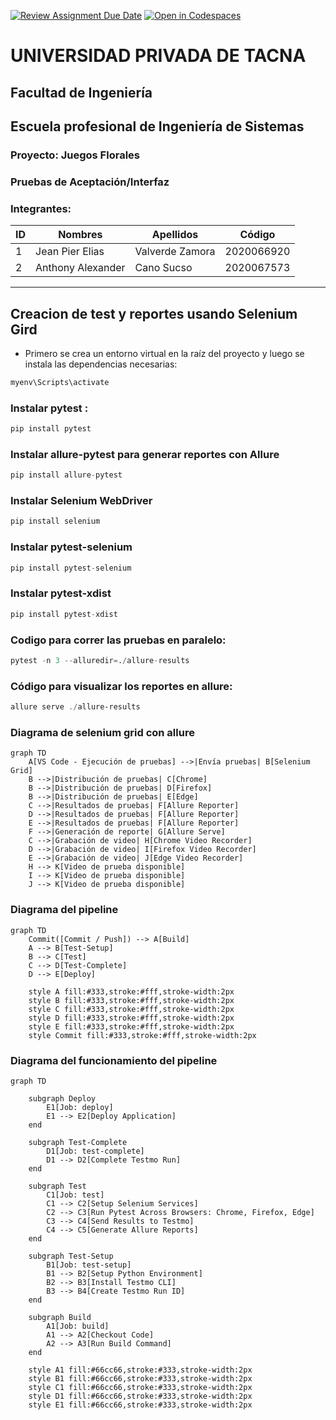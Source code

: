 [![Review Assignment Due Date](https://classroom.github.com/assets/deadline-readme-button-22041afd0340ce965d47ae6ef1cefeee28c7c493a6346c4f15d667ab976d596c.svg)](https://classroom.github.com/a/vK6WBQ1t)
[![Open in Codespaces](https://classroom.github.com/assets/launch-codespace-2972f46106e565e64193e422d61a12cf1da4916b45550586e14ef0a7c637dd04.svg)](https://classroom.github.com/open-in-codespaces?assignment_repo_id=15560930)

# UNIVERSIDAD PRIVADA DE TACNA
## Facultad de Ingeniería
## Escuela profesional de Ingeniería de Sistemas
### Proyecto: Juegos Florales
### Pruebas de Aceptación/Interfaz

### Integrantes:
| ID  | Nombres           | Apellidos           | Código      |
| --- | ----------------- | ------------------- | ----------- |
| 1   | Jean Pier Elias   | Valverde Zamora     | 2020066920  |
| 2   | Anthony Alexander | Cano Sucso          | 2020067573  |
___

## Creacion de test y reportes usando Selenium Gird
- Primero se crea un entorno virtual en la raíz del proyecto y luego se instala las dependencias necesarias:

```python
myenv\Scripts\activate
```
  
### Instalar pytest :

```python
pip install pytest
```
### Instalar allure-pytest para generar reportes con Allure
```python
pip install allure-pytest
```
### Instalar Selenium WebDriver
```python
pip install selenium
```
### Instalar pytest-selenium
```python
pip install pytest-selenium
```
### Instalar pytest-xdist

```python
pip install pytest-xdist
```
### Codigo para correr las pruebas en paralelo:
```python
pytest -n 3 --alluredir=./allure-results
```

### Código para visualizar los reportes en allure:
```powershell
allure serve ./allure-results
```
### Diagrama de selenium grid con allure
```mermaid
graph TD
    A[VS Code - Ejecución de pruebas] -->|Envía pruebas| B[Selenium Grid]
    B -->|Distribución de pruebas| C[Chrome]
    B -->|Distribución de pruebas| D[Firefox]
    B -->|Distribución de pruebas| E[Edge]
    C -->|Resultados de pruebas| F[Allure Reporter]
    D -->|Resultados de pruebas| F[Allure Reporter]
    E -->|Resultados de pruebas| F[Allure Reporter]
    F -->|Generación de reporte| G[Allure Serve]
    C -->|Grabación de video| H[Chrome Video Recorder]
    D -->|Grabación de video| I[Firefox Video Recorder]
    E -->|Grabación de video| J[Edge Video Recorder]
    H --> K[Video de prueba disponible]
    I --> K[Video de prueba disponible]
    J --> K[Video de prueba disponible]
```
### Diagrama del pipeline
```mermaid
graph TD
    Commit([Commit / Push]) --> A[Build]
    A --> B[Test-Setup]
    B --> C[Test]
    C --> D[Test-Complete]
    D --> E[Deploy]

    style A fill:#333,stroke:#fff,stroke-width:2px
    style B fill:#333,stroke:#fff,stroke-width:2px
    style C fill:#333,stroke:#fff,stroke-width:2px
    style D fill:#333,stroke:#fff,stroke-width:2px
    style E fill:#333,stroke:#fff,stroke-width:2px
    style Commit fill:#333,stroke:#fff,stroke-width:2px
```

### Diagrama del funcionamiento del pipeline
```mermaid
graph TD
 
    subgraph Deploy
        E1[Job: deploy]
        E1 --> E2[Deploy Application]
    end

    subgraph Test-Complete
        D1[Job: test-complete]
        D1 --> D2[Complete Testmo Run]
    end

    subgraph Test
        C1[Job: test]
        C1 --> C2[Setup Selenium Services]
        C2 --> C3[Run Pytest Across Browsers: Chrome, Firefox, Edge]
        C3 --> C4[Send Results to Testmo]
        C4 --> C5[Generate Allure Reports]
    end

    subgraph Test-Setup
        B1[Job: test-setup]
        B1 --> B2[Setup Python Environment]
        B2 --> B3[Install Testmo CLI]
        B3 --> B4[Create Testmo Run ID]
    end

    subgraph Build
        A1[Job: build]
        A1 --> A2[Checkout Code]
        A2 --> A3[Run Build Command]
    end

    style A1 fill:#66cc66,stroke:#333,stroke-width:2px
    style B1 fill:#66cc66,stroke:#333,stroke-width:2px
    style C1 fill:#66cc66,stroke:#333,stroke-width:2px
    style D1 fill:#66cc66,stroke:#333,stroke-width:2px
    style E1 fill:#66cc66,stroke:#333,stroke-width:2px

```

